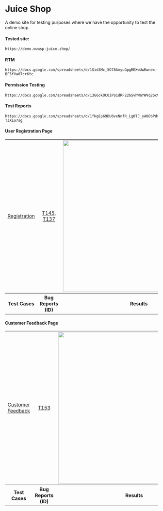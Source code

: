 # Juice Shop
A demo site for testing purposes where we have the opportunity to test the online shop.

#### Tested site:
```
https://demo.owasp-juice.shop/
```

#### RTM
```
https://docs.google.com/spreadsheets/d/1Sid3Mc_5O78AmyuGpgREXwUwRwnex-BF5fVa07cr6Yc
```

#### Permission Testing
```
https://docs.google.com/spreadsheets/d/13G6okOC0iPo1dRF22GSvhWaYWVq2ocVwi0OZSDSqWzg
```

#### Test Reports
```
https://docs.google.com/spreadsheets/d/1fHgEp69DU0veNnfR_LgOTJ_yAOObPdvEVD-TJXLo7sg
```

#### User Registration Page

<table>
  <tr>
    <td><p align="center"><a href="https://docs.google.com/spreadsheets/d/1tnjt-eFNwCcnACCyL5IKrVPcpgUS894SXNmWGtfZau0/edit?usp=drive_link">Registration</a></td>
    <td><p align="center"><a href="https://docs.google.com/spreadsheets/d/1lkDgCYqfnllDT2LdC_XMOteNWboe1rkl5beOUgy2MZc/edit?usp=drive_link">T145</a>, <a href="https://docs.google.com/spreadsheets/d/1zpqTnF62YplGAdZk2JSIo8QOB4R26c6775zrLgjUJ2Y/edit?usp=drive_link">T137</a></td>
    <td><img src="https://github.com/LosKamilos91/juice-shop/assets/93448256/77bb6414-896a-4da5-b254-5af6c501a26f" width="500"></td>
  </tr>
    <tr>
    <th width="300">Test Cases</th>
    <th width="300">Bug Reports (ID)</th>
    <th width="500">Results</th>
  </tr>
</table>

#### Customer Feedback Page 

<table>
  <tr>
    <td><p align="center"><a href="https://docs.google.com/spreadsheets/d/1ssLntCU4BneS5117uz3_XD_vYN4J18fPsGJ_5vunFu8/edit?usp=drive_link">Customer Feedback</a></td>
    <td><p align="center"><a href="https://docs.google.com/spreadsheets/d/1bkJfhvBkJbJVJ8-cs62aAMIzKXaOfDaZiNFqYuJQQPE/edit?usp=drive_link">T153</a></td>
    <td><img src="https://github.com/LosKamilos91/juice-shop/assets/93448256/cb470e31-2413-46d4-928d-2288a9d09e37" width="500"></td>
  </tr>
    <tr>
    <th width="300">Test Cases</th>
    <th width="300">Bug Reports (ID)</th>
    <th width="500">Results</th>
  </tr>
</table>

